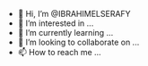 - 👋 Hi, I’m @IBRAHIMELSERAFY
- 👀 I’m interested in ...
- 🌱 I’m currently learning ...
- 💞️ I’m looking to collaborate on ...
- 📫 How to reach me ...

<!---
IBRAHIMELSERAFY/IBRAHIMELSERAFY is a ✨ special ✨ repository because its `README.md` (this file) appears on your GitHub profile.
You can click the Preview link to take a look at your changes.
--->
